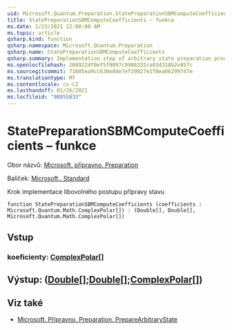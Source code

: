 ```yaml
---
uid: Microsoft.Quantum.Preparation.StatePreparationSBMComputeCoefficients
title: StatePreparationSBMComputeCoefficients – funkce
ms.date: 1/23/2021 12:00:00 AM
ms.topic: article
qsharp.kind: function
qsharp.namespace: Microsoft.Quantum.Preparation
qsharp.name: StatePreparationSBMComputeCoefficients
qsharp.summary: Implementation step of arbitrary state preparation procedure.
ms.openlocfilehash: 2689224f0ef5f0097c9986332ca034318b2e857c
ms.sourcegitcommit: 71605ea9cc630e84e7ef29027e1f0ea06299747e
ms.translationtype: MT
ms.contentlocale: cs-CZ
ms.lasthandoff: 01/26/2021
ms.locfileid: "98855833"
---
```

# <a name="statepreparationsbmcomputecoefficients-function"></a>StatePreparationSBMComputeCoefficients – funkce

Obor názvů: [Microsoft. přípravno. Preparation](xref:Microsoft.Quantum.Preparation)

Balíček: [Microsoft.. Standard](https://nuget.org/packages/Microsoft.Quantum.Standard)


Krok implementace libovolného postupu přípravy stavu

```qsharp
function StatePreparationSBMComputeCoefficients (coefficients : Microsoft.Quantum.Math.ComplexPolar[]) : (Double[], Double[], Microsoft.Quantum.Math.ComplexPolar[])
```


## <a name="input"></a>Vstup

### <a name="coefficients--complexpolar"></a>koeficienty: [ComplexPolar](xref:Microsoft.Quantum.Math.ComplexPolar)[]





## <a name="output--doubledoublecomplexpolar"></a>Výstup: ([Double](xref:microsoft.quantum.lang-ref.double)[];[Double](xref:microsoft.quantum.lang-ref.double)[];[ComplexPolar](xref:Microsoft.Quantum.Math.ComplexPolar)[])



## <a name="see-also"></a>Viz také

- [Microsoft. Přípravno. Preparation. PrepareArbitraryState](xref:Microsoft.Quantum.Preparation.PrepareArbitraryState)